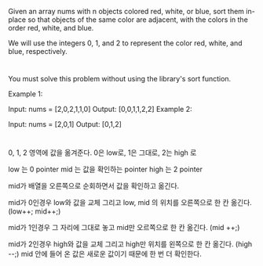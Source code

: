 Given an array nums with n objects colored red, white, or blue, sort them in-place so that objects of the same color are adjacent, with the colors in the order red, white, and blue.

We will use the integers 0, 1, and 2 to represent the color red, white, and blue, respectively.

#

You must solve this problem without using the library's sort function.

Example 1:

Input: nums = [2,0,2,1,1,0]
Output: [0,0,1,1,2,2]
Example 2:

Input: nums = [2,0,1]
Output: [0,1,2]

#

0, 1, 2 영역에 값을 옮겨준다. 0은 low로, 1은 그대로, 2는 high 로

low 는 0 pointer
mid 는 값을 확인하는 pointer
high 는 2 pointer

mid가 배열을 오른쪽으로 순회하면서 값을 확인하고 옮긴다.

mid가 0인경우 low와 값을 교체
그리고 low, mid 의 위치를 오른쪽으로 한 칸 옮긴다. (low++; mid++;)

mid가 1인경우 그 자리에 그대로 놓고
mid만 오르쪽으로 한 칸 옮긴다. (mid ++;)

mid가 2인경우 high와 값을 교체
그리고 high만 위치를 왼쪽으로 한 칸 옮긴다. (high --;)
mid 안에 들어 온 값은 새로운 값이기 때문에 한 번 더 확인한다.
